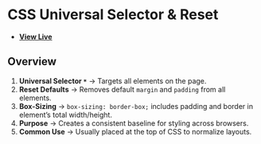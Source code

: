 # CSS Universal Selector & Reset

- [**View Live**](https://tahmid-sarker.github.io/Modern-HTML-CSS-Notes/05-Box-Model-and-Positioning/04-Universal-Selector-Reset/)

## Overview

1. **Universal Selector `*`** → Targets all elements on the page.
2. **Reset Defaults** → Removes default `margin` and `padding` from all elements.
3. **Box-Sizing** → `box-sizing: border-box;` includes padding and border in element’s total width/height.
4. **Purpose** → Creates a consistent baseline for styling across browsers.
5. **Common Use** → Usually placed at the top of CSS to normalize layouts.